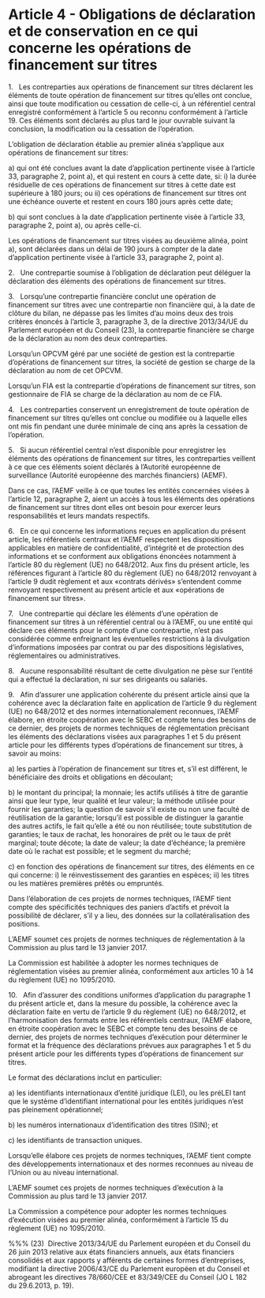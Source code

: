 # Article 4 - Obligations de déclaration et de conservation en ce qui concerne les opérations de financement sur titres


1.   Les contreparties aux opérations de financement sur titres déclarent les éléments de toute opération de financement sur titres qu’elles ont conclue, ainsi que toute modification ou cessation de celle-ci, à un référentiel central enregistré conformément à l’article 5 ou reconnu conformément à l’article 19. Ces éléments sont déclarés au plus tard le jour ouvrable suivant la conclusion, la modification ou la cessation de l’opération.

L’obligation de déclaration établie au premier alinéa s’applique aux opérations de financement sur titres:

a) qui ont été conclues avant la date d’application pertinente visée à l’article 33, paragraphe 2, point a), et qui restent en cours à cette date, si: i) la durée résiduelle de ces opérations de financement sur titres à cette date est supérieure à 180 jours; ou ii) ces opérations de financement sur titres ont une échéance ouverte et restent en cours 180 jours après cette date;

b) qui sont conclues à la date d’application pertinente visée à l’article 33, paragraphe 2, point a), ou après celle-ci.

Les opérations de financement sur titres visées au deuxième alinéa, point a), sont déclarées dans un délai de 190 jours à compter de la date d’application pertinente visée à l’article 33, paragraphe 2, point a).

2.   Une contrepartie soumise à l’obligation de déclaration peut déléguer la déclaration des éléments des opérations de financement sur titres.

3.   Lorsqu’une contrepartie financière conclut une opération de financement sur titres avec une contrepartie non financière qui, à la date de clôture du bilan, ne dépasse pas les limites d’au moins deux des trois critères énoncés à l’article 3, paragraphe 3, de la directive 2013/34/UE du Parlement européen et du Conseil (23), la contrepartie financière se charge de la déclaration au nom des deux contreparties.

Lorsqu’un OPCVM géré par une société de gestion est la contrepartie d’opérations de financement sur titres, la société de gestion se charge de la déclaration au nom de cet OPCVM.

Lorsqu’un FIA est la contrepartie d’opérations de financement sur titres, son gestionnaire de FIA se charge de la déclaration au nom de ce FIA.

4.   Les contreparties conservent un enregistrement de toute opération de financement sur titres qu’elles ont conclue ou modifiée ou à laquelle elles ont mis fin pendant une durée minimale de cinq ans après la cessation de l’opération.

5.   Si aucun référentiel central n’est disponible pour enregistrer les éléments des opérations de financement sur titres, les contreparties veillent à ce que ces éléments soient déclarés à l’Autorité européenne de surveillance (Autorité européenne des marchés financiers) (AEMF).

Dans ce cas, l’AEMF veille à ce que toutes les entités concernées visées à l’article 12, paragraphe 2, aient un accès à tous les éléments des opérations de financement sur titres dont elles ont besoin pour exercer leurs responsabilités et leurs mandats respectifs.

6.   En ce qui concerne les informations reçues en application du présent article, les référentiels centraux et l’AEMF respectent les dispositions applicables en matière de confidentialité, d’intégrité et de protection des informations et se conforment aux obligations énoncées notamment à l’article 80 du règlement (UE) no 648/2012. Aux fins du présent article, les références figurant à l’article 80 du règlement (UE) no 648/2012 renvoyant à l’article 9 dudit règlement et aux «contrats dérivés» s’entendent comme renvoyant respectivement au présent article et aux «opérations de financement sur titres».

7.   Une contrepartie qui déclare les éléments d’une opération de financement sur titres à un référentiel central ou à l’AEMF, ou une entité qui déclare ces éléments pour le compte d’une contrepartie, n’est pas considérée comme enfreignant les éventuelles restrictions à la divulgation d’informations imposées par contrat ou par des dispositions législatives, réglementaires ou administratives.

8.   Aucune responsabilité résultant de cette divulgation ne pèse sur l’entité qui a effectué la déclaration, ni sur ses dirigeants ou salariés.

9.   Afin d’assurer une application cohérente du présent article ainsi que la cohérence avec la déclaration faite en application de l’article 9 du règlement (UE) no 648/2012 et des normes internationalement reconnues, l’AEMF élabore, en étroite coopération avec le SEBC et compte tenu des besoins de ce dernier, des projets de normes techniques de réglementation précisant les éléments des déclarations visées aux paragraphes 1 et 5 du présent article pour les différents types d’opérations de financement sur titres, à savoir au moins:

a) les parties à l’opération de financement sur titres et, s’il est différent, le bénéficiaire des droits et obligations en découlant;

b) le montant du principal; la monnaie; les actifs utilisés à titre de garantie ainsi que leur type, leur qualité et leur valeur; la méthode utilisée pour fournir les garanties; la question de savoir s’il existe ou non une faculté de réutilisation de la garantie; lorsqu’il est possible de distinguer la garantie des autres actifs, le fait qu’elle a été ou non réutilisée; toute substitution de garanties; le taux de rachat, les honoraires de prêt ou le taux de prêt marginal; toute décote; la date de valeur; la date d’échéance; la première date où le rachat est possible; et le segment du marché;

c) en fonction des opérations de financement sur titres, des éléments en ce qui concerne: i) le réinvestissement des garanties en espèces; ii) les titres ou les matières premières prêtés ou empruntés.

Dans l’élaboration de ces projets de normes techniques, l’AEMF tient compte des spécificités techniques des paniers d’actifs et prévoit la possibilité de déclarer, s’il y a lieu, des données sur la collatéralisation des positions.

L’AEMF soumet ces projets de normes techniques de réglementation à la Commission au plus tard le 13 janvier 2017.

La Commission est habilitée à adopter les normes techniques de réglementation visées au premier alinéa, conformément aux articles 10 à 14 du règlement (UE) no 1095/2010.

10.   Afin d’assurer des conditions uniformes d’application du paragraphe 1 du présent article et, dans la mesure du possible, la cohérence avec la déclaration faite en vertu de l’article 9 du règlement (UE) no 648/2012, et l’harmonisation des formats entre les référentiels centraux, l’AEMF élabore, en étroite coopération avec le SEBC et compte tenu des besoins de ce dernier, des projets de normes techniques d’exécution pour déterminer le format et la fréquence des déclarations prévues aux paragraphes 1 et 5 du présent article pour les différents types d’opérations de financement sur titres.

Le format des déclarations inclut en particulier:

a) les identifiants internationaux d’entité juridique (LEI), ou les préLEI tant que le système d’identifiant international pour les entités juridiques n’est pas pleinement opérationnel;

b) les numéros internationaux d’identification des titres (ISIN); et

c) les identifiants de transaction uniques.

Lorsqu’elle élabore ces projets de normes techniques, l’AEMF tient compte des développements internationaux et des normes reconnues au niveau de l’Union ou au niveau international.

L’AEMF soumet ces projets de normes techniques d’exécution à la Commission au plus tard le 13 janvier 2017.

La Commission a compétence pour adopter les normes techniques d’exécution visées au premier alinéa, conformément à l’article 15 du règlement (UE) no 1095/2010.

%%% (23)  Directive 2013/34/UE du Parlement européen et du Conseil du 26 juin 2013 relative aux états financiers annuels, aux états financiers consolidés et aux rapports y afférents de certaines formes d’entreprises, modifiant la directive 2006/43/CE du Parlement européen et du Conseil et abrogeant les directives 78/660/CEE et 83/349/CEE du Conseil (JO L 182 du 29.6.2013, p. 19).
